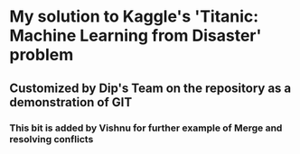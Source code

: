 # My solution to Kaggle's 'Titanic: Machine Learning from Disaster' problem
## Customized by Dip's Team on the repository as a demonstration of GIT
### This bit is added by Vishnu for further example of Merge and resolving conflicts
